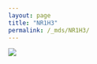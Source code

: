 ```yaml
---
layout: page
title: "NR1H3"
permalink: /_mds/NR1H3/
---
```


![](../../algns0/N129_5HSAA073244_aln_report.png?raw=true)